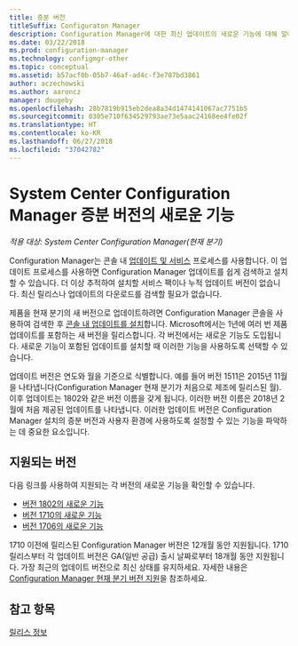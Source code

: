 ```yaml
---
title: 증분 버전
titleSuffix: Configuraton Manager
description: Configuration Manager에 대한 최신 업데이트의 새로운 기능에 대해 알아봅니다.
ms.date: 03/22/2018
ms.prod: configuration-manager
ms.technology: configmgr-other
ms.topic: conceptual
ms.assetid: b57acf0b-05b7-46af-ad4c-f3e707bd3861
author: aczechowski
ms.author: aaroncz
manager: dougeby
ms.openlocfilehash: 28b7819b915eb2dea8a34d1474141067ac7751b5
ms.sourcegitcommit: 0305e710f634529793ae73e5aac24168ee4fe02f
ms.translationtype: HT
ms.contentlocale: ko-KR
ms.lasthandoff: 06/27/2018
ms.locfileid: "37042782"
---
```

# <a name="whats-new-in-system-center-configuration-manager-incremental-versions"></a>System Center Configuration Manager 증분 버전의 새로운 기능

*적용 대상: System Center Configuration Manager(현재 분기)*

 Configuration Manager는 콘솔 내 [업데이트 및 서비스](/sccm/core/servers/manage/updates) 프로세스를 사용합니다. 이 업데이트 프로세스를 사용하면 Configuration Manager 업데이트를 쉽게 검색하고 설치할 수 있습니다. 더 이상 추적하여 설치할 서비스 팩이나 누적 업데이트 버전이 없습니다. 최신 릴리스나 업데이트의 다운로드를 검색할 필요가 없습니다.

 제품을 현재 분기의 새 버전으로 업데이트하려면 Configuration Manager 콘솔을 사용하여 검색한 후 [콘솔 내 업데이트를 설치](../../../core/servers/manage/install-in-console-updates.md)합니다. Microsoft에서는 1년에 여러 번 제품 업데이트를 포함하는 새 버전을 릴리스합니다. 각 버전에서는 새로운 기능도 도입됩니다. 새로운 기능이 포함된 업데이트를 설치할 때 이러한 기능을 사용하도록 선택할 수 있습니다. 

 업데이트 버전은 연도와 월을 기준으로 식별합니다. 예를 들어 버전 1511은 2015년 11월을 나타냅니다(Configuration Manager 현재 분기가 처음으로 제조에 릴리스된 월). 이후 업데이트는 1802와 같은 버전 이름을 갖게 됩니다. 이러한 버전 이름은 2018년 2월에 처음 제공된 업데이트를 나타냅니다. 이러한 업데이트 버전은 Configuration Manager 설치의 증분 버전과 사용자 환경에 사용하도록 설정할 수 있는 기능을 파악하는 데 중요한 요소입니다.

## <a name="supported-versions"></a>지원되는 버전
 다음 링크를 사용하여 지원되는 각 버전의 새로운 기능을 확인할 수 있습니다.
  - [버전 1802의 새로운 기능](../../../core/plan-design/changes/whats-new-in-version-1802.md)
  - [버전 1710의 새로운 기능](../../../core/plan-design/changes/whats-new-in-version-1710.md)
  - [버전 1706의 새로운 기능](../../../core/plan-design/changes/whats-new-in-version-1706.md)  


1710 이전에 릴리스된 Configuration Manager 버전은 12개월 동안 지원됩니다. 1710 릴리스부터 각 업데이트 버전은 GA(일반 공급) 출시 날짜로부터 18개월 동안 지원됩니다.  가장 최근의 업데이트 버전으로 최신 상태를 유지하세요. 자세한 내용은 [Configuration Manager 현재 분기 버전 지원](../../../core/servers/manage/current-branch-versions-supported.md)을 참조하세요.  


## <a name="see-also"></a>참고 항목
[릴리스 정보](/sccm/core/servers/deploy/install/release-notes)
